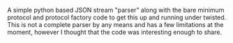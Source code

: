 A simple python based JSON stream "parser" along with the bare minimum protocol and protocol factory code to get this up and running under twisted.  This is not a complete parser by any means and has a few limitations at the moment, however I thought that the code was interesting enough to share.